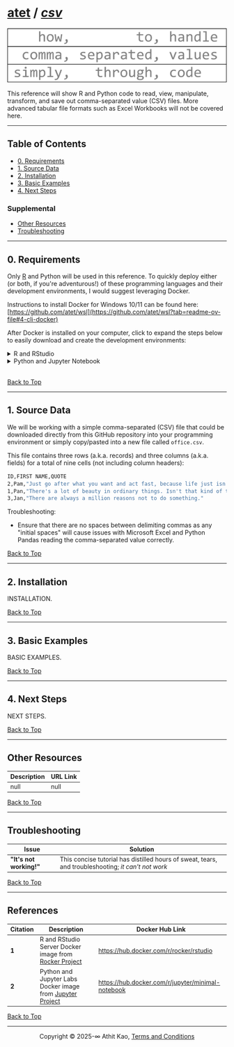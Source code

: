 # [atet](https://github.com/atet) / [**_csv_**](https://github.com/atet/csv/blob/main/README.md#atet--csv)

[![.img/logo_csv.png](.img/logo_csv.png)](#nolink)

This reference will show R and Python code to read, view, manipulate, transform, and save out comma-separated value (CSV) files. More advanced tabular file formats such as Excel Workbooks will not be covered here.

----------------------------------------------------------------------------

## Table of Contents

* [0. Requirements](#0-requirements)
* [1. Source Data](#1-source-data)
* [2. Installation](#2-installation)
* [3. Basic Examples](#3-basic-examples)
* [4. Next Steps](#4-next-steps)

### Supplemental

* [Other Resources](#other-resources)
* [Troubleshooting](#troubleshooting)

----------------------------------------------------------------------------

## 0. Requirements

Only [R](https://www.r-project.org/about.html) and Python will be used in this reference. To quickly deploy either (or both, if you're adventurous!) of these programming languages and their development environments, I would suggest leveraging Docker.

Instructions to install Docker for Windows 10/11 can be found here: [https://github.com/atet/wsl](https://github.com/atet/wsl?tab=readme-ov-file#4-cli-docker)

After Docker is installed on your computer, click to expand the steps below to easily download and create the development environments:

<details>
<summary><a>R and RStudio</a></summary>

</br>

In your WSL terminal, download the `rocker/rstudio`<sup>1</sup> Docker image (~700 MB) and start the container:

```bash
$ docker pull rocker/rstudio:4.4.2
$ docker run -dit -p 8787:8787 --name rstudio -e PASSWORD=rstudio rocker/rstudio:4.4.2
```

In a web browser, visit http://localhost:8787 and log into RStudio using the username `rstudio` and password `rstudio`.

</details>
<details>
<summary><a>Python and Jupyter Notebook</a></summary>

</br>

In your WSL terminal, download the `jupyter/minimal-notebook`<sup>2</sup> Docker image (~450 MB) and start the container:

```bash
$ docker pull jupyter/minimal-notebook:x86_64-ubuntu-22.04
$ docker run -dit -p 8888:8888 --name jupyter -e JUPYTER_TOKEN=jupyter jupyter/minimal-notebook:x86_64-ubuntu-22.04
```

In a web browser, visit http://localhost:8888 and log into Jupyter using the token `jupyter`.

</details>

</br>

[Back to Top](#table-of-contents)

----------------------------------------------------------------------------

## 1. Source Data

We will be working with a simple comma-separated (CSV) file that could be downloaded directly from this GitHub repository into your programming environment or simply copy/pasted into a new file called `office.csv`.

This file contains three rows (a.k.a. records) and three columns (a.k.a. fields) for a total of nine cells (not including column headers):

```bash
ID,FIRST NAME,QUOTE
2,Pam,"Just go after what you want and act fast, because life just isn't that long."
1,Pan,"There's a lot of beauty in ordinary things. Isn't that kind of the point?"
3,Jan,"There are always a million reasons not to do something."
```

Troubleshooting:
- Ensure that there are no spaces between delimiting commas as any "initial spaces" will cause issues with Microsoft Excel and Python Pandas reading the comma-separated value correctly.

[Back to Top](#table-of-contents)

----------------------------------------------------------------------------

## 2. Installation

INSTALLATION.

[Back to Top](#table-of-contents)

----------------------------------------------------------------------------

## 3. Basic Examples

BASIC EXAMPLES.

[Back to Top](#table-of-contents)

----------------------------------------------------------------------------

## 4. Next Steps

NEXT STEPS.

[Back to Top](#table-of-contents)

----------------------------------------------------------------------------

## Other Resources

**Description** | **URL Link**
--- | ---
null | null

[Back to Top](#table-of-contents)

----------------------------------------------------------------------------

## Troubleshooting

Issue | Solution
--- | ---
**"It's not working!"** | This concise tutorial has distilled hours of sweat, tears, and troubleshooting; _it can't not work_

[Back to Top](#table-of-contents)

----------------------------------------------------------------------------

## References

Citation | Description | Docker Hub Link
--- | --- | ---
**1** | R and RStudio Server Docker image from [Rocker Project](https://rocker-project.org/) | https://hub.docker.com/r/rocker/rstudio
**2** | Python and Jupyter Labs Docker image from [Jupyter Project](https://jupyter.org/) | https://hub.docker.com/r/jupyter/minimal-notebook

[Back to Top](#table-of-contents)

----------------------------------------------------------------------------

<p align="center">Copyright © 2025-∞ Athit Kao, <a href="http://www.athitkao.com/tos.html" target="_blank">Terms and Conditions</a></p>